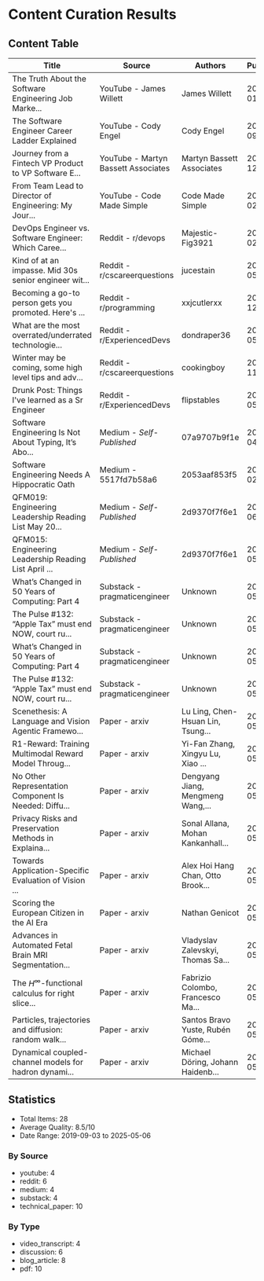 # Content Curation Results

## Content Table

| Title | Source | Authors | Published | Quality | URL |
|-------|---------|---------|-----------|----------|-----|
| The Truth About the Software Engineering Job Marke... | YouTube - James Willett | James Willett | 2025-01-15 | 9.0/10 | [Link](https://www.youtube.com/watch?v=SNZ8tydEMM4) |
| The Software Engineer Career Ladder Explained | YouTube - Cody Engel | Cody Engel | 2019-09-03 | 9.0/10 | [Link](https://www.youtube.com/watch?v=FutjtRFSOsQ) |
| Journey from a Fintech VP Product to VP Software E... | YouTube - Martyn Bassett Associates | Martyn Bassett Associates | 2022-12-06 | 7.0/10 | [Link](https://www.youtube.com/watch?v=qvlqUgP9gRY) |
| From Team Lead to Director of Engineering: My Jour... | YouTube - Code Made Simple | Code Made Simple | 2024-02-11 | 7.0/10 | [Link](https://www.youtube.com/watch?v=nExQe-mQrY4) |
| DevOps Engineer vs. Software Engineer: Which Caree... | Reddit - r/devops | Majestic-Fig3921 | 2025-02-18 | 7.5/10 | [Link](https://www.reddit.com/r/devops/comments/1it046j/devops_engineer_vs_software_engineer_which_career/) |
| Kind of at an impasse. Mid 30s senior engineer wit... | Reddit - r/cscareerquestions | jucestain | 2024-05-21 | 7.5/10 | [Link](https://www.reddit.com/r/cscareerquestions/comments/1cx6w4f/kind_of_at_an_impasse_mid_30s_senior_engineer/) |
| Becoming a go-to person gets you promoted. Here's ... | Reddit - r/programming | xxjcutlerxx | 2023-12-10 | 7.5/10 | [Link](https://www.reddit.com/r/programming/comments/18f7q1o/becoming_a_goto_person_gets_you_promoted_heres/) |
| What are the most overrated/underrated technologie... | Reddit - r/ExperiencedDevs | dondraper36 | 2024-05-21 | 7.5/10 | [Link](https://www.reddit.com/r/ExperiencedDevs/comments/1cxgyk3/what_are_the_most_overratedunderrated/) |
| Winter may be coming, some high level tips and adv... | Reddit - r/cscareerquestions | cookingboy | 2022-11-09 | 7.5/10 | [Link](https://www.reddit.com/r/cscareerquestions/comments/yqmrci/winter_may_be_coming_some_high_level_tips_and/) |
| Drunk Post: Things I've learned as a Sr Engineer | Reddit - r/ExperiencedDevs | flipstables | 2021-05-27 | 7.5/10 | [Link](https://www.reddit.com/r/ExperiencedDevs/comments/nmodyl/drunk_post_things_ive_learned_as_a_sr_engineer/) |
| Software Engineering Is Not About Typing, It’s Abo... | Medium - *Self-Published* | 07a9707b9f1e | 2025-04-10 | 8.5/10 | [Link](https://medium.com/@SDI_Partners/software-engineering-is-not-about-typing-its-about-thinking-dcfc9a70a6f8) |
| Software Engineering Needs A Hippocratic Oath | Medium - 5517fd7b58a6 | 2053aaf853f5 | 2025-02-06 | 8.5/10 | [Link](https://levelup.gitconnected.com/software-engineering-needs-a-hippocratic-oath-d2bc4a0ac3d7) |
| QFM019: Engineering Leadership Reading List May 20... | Medium - *Self-Published* | 2d9370f7f6e1 | 2024-06-08 | 8.5/10 | [Link](https://matthewsinclair.medium.com/qfm019-engineering-leadership-reading-list-may-2024-0c209a130147) |
| QFM015: Engineering Leadership Reading List April ... | Medium - *Self-Published* | 2d9370f7f6e1 | 2024-05-09 | 8.5/10 | [Link](https://matthewsinclair.medium.com/qfm015-engineering-leadership-reading-list-april-2024-17ce3d45c1ed) |
| What’s Changed in 50 Years of Computing: Part 4 | Substack - pragmaticengineer | Unknown | 2025-05-06 | 9.5/10 | [Link](https://pragmaticengineer.substack.com/p/mythical-man-month-part-4) |
| The Pulse #132: “Apple Tax” must end NOW, court ru... | Substack - pragmaticengineer | Unknown | 2025-05-01 | 9.5/10 | [Link](https://pragmaticengineer.substack.com/p/the-pulse-132) |
| What’s Changed in 50 Years of Computing: Part 4 | Substack - pragmaticengineer | Unknown | 2025-05-06 | 9.5/10 | [Link](https://pragmaticengineer.substack.com/p/mythical-man-month-part-4) |
| The Pulse #132: “Apple Tax” must end NOW, court ru... | Substack - pragmaticengineer | Unknown | 2025-05-01 | 9.5/10 | [Link](https://pragmaticengineer.substack.com/p/the-pulse-132) |
| Scenethesis: A Language and Vision Agentic Framewo... | Paper - arxiv | Lu Ling, Chen-Hsuan Lin, Tsung... | 2025-05-05 | 9.0/10 | [Link](http://arxiv.org/pdf/2505.02836v1) |
| R1-Reward: Training Multimodal Reward Model Throug... | Paper - arxiv | Yi-Fan Zhang, Xingyu Lu, Xiao ... | 2025-05-05 | 9.0/10 | [Link](http://arxiv.org/pdf/2505.02835v1) |
| No Other Representation Component Is Needed: Diffu... | Paper - arxiv | Dengyang Jiang, Mengmeng Wang,... | 2025-05-05 | 9.0/10 | [Link](http://arxiv.org/pdf/2505.02831v1) |
| Privacy Risks and Preservation Methods in Explaina... | Paper - arxiv | Sonal Allana, Mohan Kankanhall... | 2025-05-05 | 9.0/10 | [Link](http://arxiv.org/pdf/2505.02828v1) |
| Towards Application-Specific Evaluation of Vision ... | Paper - arxiv | Alex Hoi Hang Chan, Otto Brook... | 2025-05-05 | 9.0/10 | [Link](http://arxiv.org/pdf/2505.02825v2) |
| Scoring the European Citizen in the AI Era | Paper - arxiv | Nathan Genicot | 2025-05-05 | 9.0/10 | [Link](http://arxiv.org/pdf/2505.02791v1) |
| Advances in Automated Fetal Brain MRI Segmentation... | Paper - arxiv | Vladyslav Zalevskyi, Thomas Sa... | 2025-05-05 | 9.0/10 | [Link](http://arxiv.org/pdf/2505.02784v1) |
| The $H^\infty$-functional calculus for right slice... | Paper - arxiv | Fabrizio Colombo, Francesco Ma... | 2025-05-05 | 9.0/10 | [Link](http://arxiv.org/pdf/2505.02783v1) |
| Particles, trajectories and diffusion: random walk... | Paper - arxiv | Santos Bravo Yuste, Rubén Góme... | 2025-05-05 | 9.0/10 | [Link](http://arxiv.org/pdf/2505.02777v1) |
| Dynamical coupled-channel models for hadron dynami... | Paper - arxiv | Michael Döring, Johann Haidenb... | 2025-05-05 | 9.0/10 | [Link](http://arxiv.org/pdf/2505.02745v1) |

## Statistics

- Total Items: 28
- Average Quality: 8.5/10
- Date Range: 2019-09-03 to 2025-05-06

### By Source
- youtube: 4
- reddit: 6
- medium: 4
- substack: 4
- technical_paper: 10

### By Type
- video_transcript: 4
- discussion: 6
- blog_article: 8
- pdf: 10
